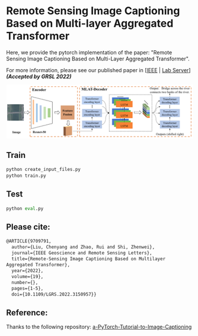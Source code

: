 # Remote Sensing Image Captioning Based on Multi-layer Aggregated Transformer
Here, we provide the pytorch implementation of the paper: "Remote Sensing Image Captioning Based on Multi-Layer Aggregated Transformer". 

For more information, please see our published paper in [[IEEE](https://ieeexplore.ieee.org/document/9709791) | [Lab Server](http://levir.buaa.edu.cn/publications/Captioning-Based-on-Multilayer-Aggregated-Transformer.pdf)]  ***(Accepted by GRSL 2022)***

![MLAT](images/MLAT.png)

## Train
```python
python create_input_files.py
python train.py
```
## Test
```python
python eval.py
```

## Please cite: 
```
@ARTICLE{9709791,
  author={Liu, Chenyang and Zhao, Rui and Shi, Zhenwei},
  journal={IEEE Geoscience and Remote Sensing Letters}, 
  title={Remote-Sensing Image Captioning Based on Multilayer Aggregated Transformer}, 
  year={2022},
  volume={19},
  number={},
  pages={1-5},
  doi={10.1109/LGRS.2022.3150957}}
```
## Reference:
Thanks to the following repository:
[a-PyTorch-Tutorial-to-Image-Captioning](https://github.com/sgrvinod/a-PyTorch-Tutorial-to-Image-Captioning.git)
